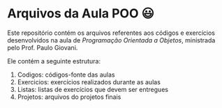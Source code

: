# Arquivos da Aula POO :smiley:

Este repositório contém os arquivos referentes aos códigos e exercícios desenvolvidos na aula de *Programação Orientada a Objetos*, ministrada pelo Prof. Paulo Giovani.

Ele contém a seguinte estrutura:

1. Codigos: códigos-fonte das aulas 
2. Exercicios: exercícios realizados durante as aulas
3. Listas: listas de exercícios que devem ser entregues 
4. Projetos: arquivos do projetos finais
